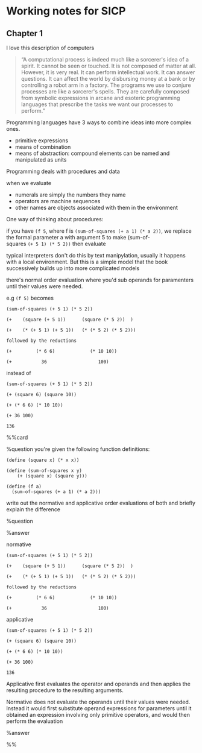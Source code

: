 # Working notes for SICP


## Chapter 1

I love this description of computers
> “A computational process is indeed much like a sorcerer's idea of a spirit. It cannot be seen or touched. It is not composed of matter at all. However, it is very real. It can perform intellectual work. It can answer questions. It can affect the world by disbursing money at a bank or by controlling a robot arm in a factory. The programs we use to conjure processes are like a sorcerer's spells. They are carefully composed from symbolic expressions in arcane and esoteric programming languages that prescribe the tasks we want our processes to perform.”

Programming languages have 3 ways to combine ideas into more complex ones. 
- primitive expressions
- means of combination 
- means of abstraction: compound elements can be named and manipulated as units

Programming deals with procedures and data



when we evaluate
- numerals are simply the numbers they name
- operators are machine sequences
- other names are objects associated with them in the environment


One way of thinking about procedures:

if you have  `(f 5`, where f is `(sum-of-squares (+ a 1) (* a 2))`, we replace the formal parameter a with argument 5 to make (sum-of-squares `(+ 5 1) (* 5 2))` then evaluate

typical interpreters don't do this by text manipylation, usually it happens with a local environment. But this is a simple model that the book successively builds up into more complicated models

there's normal order evaluation where you'd sub operands for paramenters until their values were needed. 

e.g `(f 5)` becomes 

```
(sum-of-squares (+ 5 1) (* 5 2))

(+    (square (+ 5 1))      (square (* 5 2))  )

(+    (* (+ 5 1) (+ 5 1))   (* (* 5 2) (* 5 2)))

followed by the reductions

(+         (* 6 6)             (* 10 10))

(+           36                   100)
```

instead of 

```
(sum-of-squares (+ 5 1) (* 5 2))

(+ (square 6) (square 10))

(+ (* 6 6) (* 10 10))

(+ 36 100)

136
```


%%card

%question
you're given the following function definitions:

```
(define (square x) (* x x))
```
```
(define (sum-of-squares x y)
    (+ (square x) (square y)))
```
```
(define (f a)
  (sum-of-squares (+ a 1) (* a 2)))
```

write out the normative and applicative order evaluations of both and briefly explain the difference

%question


%answer

normative

```
(sum-of-squares (+ 5 1) (* 5 2))

(+    (square (+ 5 1))      (square (* 5 2))  )

(+    (* (+ 5 1) (+ 5 1))   (* (* 5 2) (* 5 2)))

followed by the reductions

(+         (* 6 6)             (* 10 10))

(+           36                   100)
```

applicative

```
(sum-of-squares (+ 5 1) (* 5 2))

(+ (square 6) (square 10))

(+ (* 6 6) (* 10 10))

(+ 36 100)

136
```
Applicative first evaluates the operator and operands and then applies the resulting procedure to the resulting arguments. 

Normative does not evaluate the operands until their values were needed. Instead it would first substitute operand expressions for parameters until it obtained an expression involving only primitive operators, and would then perform the evaluation

%answer

%%






